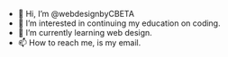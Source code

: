 - 👋 Hi, I’m @webdesignbyCBETA
- 👀 I’m interested in continuing my education on coding.
- 🌱 I’m currently learning web design.
- 📫 How to reach me, is my email.

<!---
webdesignbyCBETA/webdesignbyCBETA is a ✨ special ✨ repository because its `README.md` (this file) appears on your GitHub profile.
You can click the Preview link to take a look at your changes.
--->
